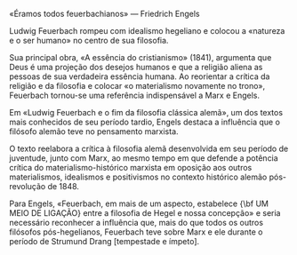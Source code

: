 «Éramos todos feuerbachianos» — Friedrich Engels

Ludwig Feuerbach rompeu com idealismo hegeliano e colocou a «natureza e o ser humano» no centro de sua filosofia. 

Sua principal obra, «A essência do cristianismo» (1841), argumenta que Deus é uma projeção dos desejos humanos e que a religião aliena as pessoas de sua verdadeira essência humana. Ao reorientar a crítica da religião e da filosofia e colocar «o materialismo novamente no trono», Feuerbach tornou-se uma referência indispensável a Marx e Engels. 

Em «Ludwig Feuerbach e o fim da filosofia clássica alemã», um dos textos mais conhecidos de seu período tardio, Engels destaca a influência que o filósofo alemão teve no pensamento marxista.

O texto reelabora a crítica à filosofia alemã desenvolvida em seu período de juventude, junto com Marx, ao mesmo tempo em que defende a potência crítica do materialismo-histórico marxista em oposição aos outros materialismos, idealismos e positivismos no contexto histórico alemão pós-revolução de 1848.

Para Engels, «Feuerbach, em mais de um aspecto, estabelece {\bf UM MEIO DE LIGAÇÃO} entre a filosofia de Hegel e nossa concepção» e seria necessário reconhecer a influência que, mais do que todos os outros filósofos pós-hegelianos, Feuerbach teve sobre Marx e ele durante o período de Strumund Drang [tempestade e ímpeto].
